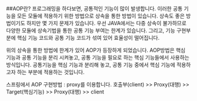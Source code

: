 ##AOP란?
프로그래밍을 하다보면, 공통적인 기능이 많이 발생합니다. 이러한 공통 기능을 모든 모듈에 적용하기 위한 방법으로 상속을 통한 방법이 있습니다.
상속도 좋은 방법이기도 하지만 몇 가지 문제가 있습니다. 우선 JAVA에서는 다중 상속이 불가하므로 다양한 모듈에 상속기법을 통한 공통 기능 부여는
한계가 있습니다. 그리고, 기능 구현부분에 핵심 기능 코드와 공통 기능 코드가 섞여 있어 효율성이 떨어집니다.

위의 상속을 통한 방법에 한계가 있어 AOP가 등장하게 되었습니다.
AOP방법은 핵심 기능과 공통 기능을 분리 시켜놓고, 공통 기능을 필요로 하는 핵심 기능들에서 사용하는 방식입니다.
공통기능을 핵심 기능과 분리해 놓고, 공통 기능 중에서 핵심 기능에 적용하고자 하는 부분에 적용하는 것입니다.

스프링에서 AOP 구현방법 : proxy를 이용합니다.
호출부(client) >> Proxy(대행) >> Target(핵심기능) >> Proxy(대행) >> client

